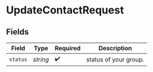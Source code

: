 # UpdateContactRequest


## Fields

| Field                 | Type                  | Required              | Description           |
| --------------------- | --------------------- | --------------------- | --------------------- |
| `status`              | *string*              | :heavy_check_mark:    | status of your group. |